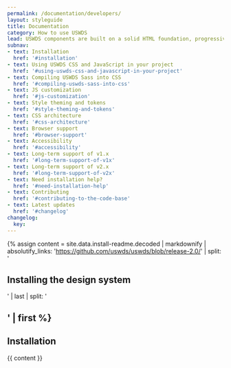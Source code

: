 ```yaml
---
permalink: /documentation/developers/
layout: styleguide
title: Documentation
category: How to use USWDS
lead: USWDS components are built on a solid HTML foundation, progressively enhanced to provide core experiences across browsers. All users will have access to the same critical information and basic experience regardless of their browser, although those experiences will render better in newer browsers. If JavaScript fails users will still get a robust HTML foundation and all the necessary content.
subnav:
- text: Installation
  href: '#installation'
- text: Using USWDS CSS and JavaScript in your project
  href: '#using-uswds-css-and-javascript-in-your-project'
- text: Compiling USWDS Sass into CSS
  href: '#compiling-uswds-sass-into-css'
- text: JS customization
  href: '#js-customization'
- text: Style theming and tokens
  href: '#style-theming-and-tokens'
- text: CSS architecture
  href: '#css-architecture'
- text: Browser support
  href: '#browser-support'
- text: Accessibility
  href: '#accessibility'
- text: Long-term support of v1.x
  href: '#long-term-support-of-v1x'
- text: Long-term support of v2.x
  href: '#long-term-support-of-v2x'
- text: Need installation help?
  href: '#need-installation-help'
- text: Contributing
  href: '#contributing-to-the-code-base'
- text: Latest updates
  href: '#changelog'
changelog:
  key:
---
```


{% assign content = site.data.install-readme.decoded | markdownify | absolutify_links: 'https://github.com/uswds/uswds/blob/release-2.0/' | split: '<h2 id="installing-the-design-system">Installing the design system</h2>' | last | split: '<h2 id="reuse-of-open-source-style-guides">' | first %}

## Installation

{{ content }}
